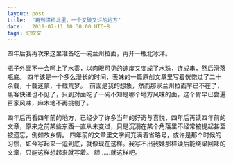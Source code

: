 ```yaml
---
layout: post
title:  "再到洋桥北里，一个又破又烂的地方"
date:   2019-07-11 10:30:00 UTC+8
tags: 记叙文
---
```


四年后我再次来这里准备吃一碗兰州拉面，再开一瓶北冰洋。 

瓶子外面不一会呵上了水雾，以肉眼可见的速度又变成了水珠，连成串，然后滑落瓶底。
四年该是一个多么漫长的时间，表妹的一篇原创文章里写着恍惚过了二十余载，十载迷蒙，十载荒梦。 
前面是我的想象，然而那家兰州拉面早已不在了，黑客快递也不见了，只到对面吃了一碗不知是哪个地方风味的面，这个胃早已尝遍百家风味，麻木地不再挑剔了。

四年后再看四年前的地方，已经少了许多当年的好奇与喜悦，四年后再读四年前的文章，原来之前某些东西一直从未变过，只是沉溺在某个角落里不经常被提起甚至被遗忘，例如故乡情。
四年前的文章里文字间充满着省略号，或许是那个时候的习惯，如今写起来一逗到底，就像现在这样。我写不出我妹那样读后能绕梁回味的文章，只能这样想起来就写着。
额……就这样吧。